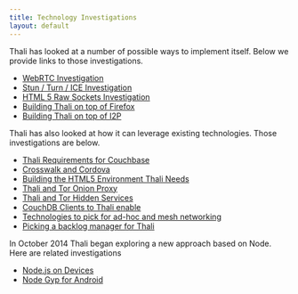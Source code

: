 ```yaml
---
title: Technology Investigations
layout: default
---
```


Thali has looked at a number of possible ways to implement itself. Below we provide links to those investigations.

* [WebRTC Investigation](WebRTCInvestigation)
* [Stun / Turn / ICE Investigation](StunTurnICEInvestigation)
* [HTML 5 Raw Sockets Investigation](HTML5RawSocketsInvestigation)
* [Building Thali on top of Firefox](BuildingThaliOnTopOfFirefox)
* [Building Thali on top of I2P](BuildingThaliOnTopOfI2P)

Thali has also looked at how it can leverage existing technologies. Those investigations are below.

* [Thali Requirements for Couchbase](ThaliRequirementsForCouchbase)
* [Crosswalk and Cordova](CrosswalkAndCordova)
* [Building the HTML5 Environment Thali Needs](BuildingTheHTML5EnvironmentThaliNeeds)
* [Thali and Tor Onion Proxy](ThaliAndTorOnionProxy)
* [Thali and Tor Hidden Services](ThaliAndTorHiddenServices)
* [CouchDB Clients to Thali enable](CouchDBClientsToThaliEnable)
* [Technologies to pick for ad-hoc and mesh networking](TechnologiesToPickForAd-hocAndMeshNetworking)
* [Picking a backlog manager for Thali](PickingABacklogManagerForThali)

In October 2014 Thali began exploring a new approach based on Node. Here are related investigations

* [Node.js on Devices](nodeondevices)
* [Node Gyp for Android](NotesOnNodeGypForAndroid)
